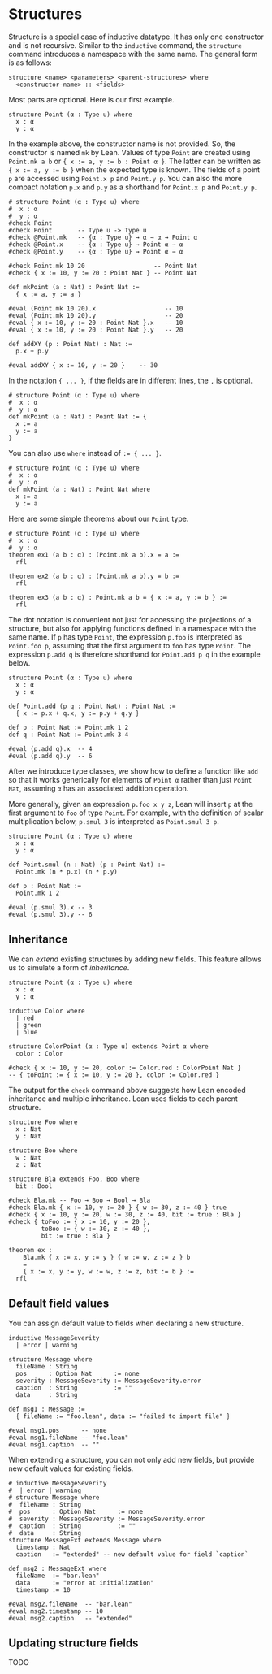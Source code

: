 # Structures

Structure is a special case of inductive datatype. It has only one constructor and is not recursive.
Similar to the `inductive` command, the `structure` command introduces a namespace with the same name.
The general form is as follows:
```
structure <name> <parameters> <parent-structures> where
  <constructor-name> :: <fields>
```
Most parts are optional. Here is our first example.
```lean
structure Point (α : Type u) where
  x : α
  y : α
```
In the example above, the constructor name is not provided. So, the constructor is named `mk` by Lean.
Values of type ``Point`` are created using `Point.mk a b` or `{ x := a, y := b : Point α }`. The latter can be
written as `{ x := a, y := b }` when the expected type is known.
The fields of a point ``p`` are accessed using ``Point.x p`` and ``Point.y p``. You can also the more compact notation `p.x` and `p.y` as a shorthand
for `Point.x p` and `Point.y p`.
```lean
# structure Point (α : Type u) where
#  x : α
#  y : α
#check Point
#check Point       -- Type u -> Type u
#check @Point.mk   -- {α : Type u} → α → α → Point α
#check @Point.x    -- {α : Type u} → Point α → α
#check @Point.y    -- {α : Type u} → Point α → α

#check Point.mk 10 20                   -- Point Nat
#check { x := 10, y := 20 : Point Nat } -- Point Nat

def mkPoint (a : Nat) : Point Nat :=
  { x := a, y := a }

#eval (Point.mk 10 20).x                   -- 10
#eval (Point.mk 10 20).y                   -- 20
#eval { x := 10, y := 20 : Point Nat }.x   -- 10
#eval { x := 10, y := 20 : Point Nat }.y   -- 20

def addXY (p : Point Nat) : Nat :=
  p.x + p.y

#eval addXY { x := 10, y := 20 }    -- 30
```
In the notation `{ ... }`, if the fields are in different lines, the `,` is optional.
```lean
# structure Point (α : Type u) where
#  x : α
#  y : α
def mkPoint (a : Nat) : Point Nat := {
  x := a
  y := a
}
```
You can also use `where` instead of `:= { ... }`.
```lean
# structure Point (α : Type u) where
#  x : α
#  y : α
def mkPoint (a : Nat) : Point Nat where
  x := a
  y := a
```

Here are some simple theorems about our `Point` type.
```lean
# structure Point (α : Type u) where
#  x : α
#  y : α
theorem ex1 (a b : α) : (Point.mk a b).x = a :=
  rfl

theorem ex2 (a b : α) : (Point.mk a b).y = b :=
  rfl

theorem ex3 (a b : α) : Point.mk a b = { x := a, y := b } :=
  rfl
```

The dot notation is convenient not just for accessing the projections of a structure,
but also for applying functions defined in a namespace with the same name.
If ``p`` has type ``Point``, the expression ``p.foo`` is interpreted as ``Point.foo p``,
assuming that the first argument to ``foo`` has type ``Point``.
The expression ``p.add q`` is therefore shorthand for ``Point.add p q`` in the example below.
```lean
structure Point (α : Type u) where
  x : α
  y : α

def Point.add (p q : Point Nat) : Point Nat :=
  { x := p.x + q.x, y := p.y + q.y }

def p : Point Nat := Point.mk 1 2
def q : Point Nat := Point.mk 3 4

#eval (p.add q).x  -- 4
#eval (p.add q).y  -- 6
```

After we introduce type classes, we show how to define a function like ``add`` so that
it works generically for elements of ``Point α`` rather than just ``Point Nat``,
assuming ``α`` has an associated addition operation.

More generally, given an expression ``p.foo x y z``, Lean will insert ``p`` at the first argument to ``foo`` of type ``Point``.
For example, with the definition of scalar multiplication below, ``p.smul 3`` is interpreted as ``Point.smul 3 p``.

```lean
structure Point (α : Type u) where
  x : α
  y : α

def Point.smul (n : Nat) (p : Point Nat) :=
  Point.mk (n * p.x) (n * p.y)

def p : Point Nat :=
  Point.mk 1 2

#eval (p.smul 3).x -- 3
#eval (p.smul 3).y -- 6
```

##  Inheritance

We can *extend* existing structures by adding new fields. This feature allows us to simulate a form of *inheritance*.

```lean
structure Point (α : Type u) where
  x : α
  y : α

inductive Color where
  | red
  | green
  | blue

structure ColorPoint (α : Type u) extends Point α where
  color : Color

#check { x := 10, y := 20, color := Color.red : ColorPoint Nat }
-- { toPoint := { x := 10, y := 20 }, color := Color.red }
```
The output for the `check` command above suggests how Lean encoded inheritance and multiple inheritance.
Lean uses fields to each parent structure.

```lean
structure Foo where
  x : Nat
  y : Nat

structure Boo where
  w : Nat
  z : Nat

structure Bla extends Foo, Boo where
  bit : Bool

#check Bla.mk -- Foo → Boo → Bool → Bla
#check Bla.mk { x := 10, y := 20 } { w := 30, z := 40 } true
#check { x := 10, y := 20, w := 30, z := 40, bit := true : Bla }
#check { toFoo := { x := 10, y := 20 },
         toBoo := { w := 30, z := 40 },
         bit := true : Bla }

theorem ex :
    Bla.mk { x := x, y := y } { w := w, z := z } b
    =
    { x := x, y := y, w := w, z := z, bit := b } :=
  rfl
```

## Default field values

You can assign default value to fields when declaring a new structure.
```lean
inductive MessageSeverity
  | error | warning

structure Message where
  fileName : String
  pos      : Option Nat      := none
  severity : MessageSeverity := MessageSeverity.error
  caption  : String          := ""
  data     : String

def msg1 : Message :=
  { fileName := "foo.lean", data := "failed to import file" }

#eval msg1.pos      -- none
#eval msg1.fileName -- "foo.lean"
#eval msg1.caption  -- ""
```
When extending a structure, you can not only add new fields, but provide new default values for existing fields.
```lean
# inductive MessageSeverity
#  | error | warning
# structure Message where
#  fileName : String
#  pos      : Option Nat      := none
#  severity : MessageSeverity := MessageSeverity.error
#  caption  : String          := ""
#  data     : String
structure MessageExt extends Message where
  timestamp : Nat
  caption   := "extended" -- new default value for field `caption`

def msg2 : MessageExt where
  fileName  := "bar.lean"
  data      := "error at initialization"
  timestamp := 10

#eval msg2.fileName  -- "bar.lean"
#eval msg2.timestamp -- 10
#eval msg2.caption   -- "extended"
```

## Updating structure fields

TODO